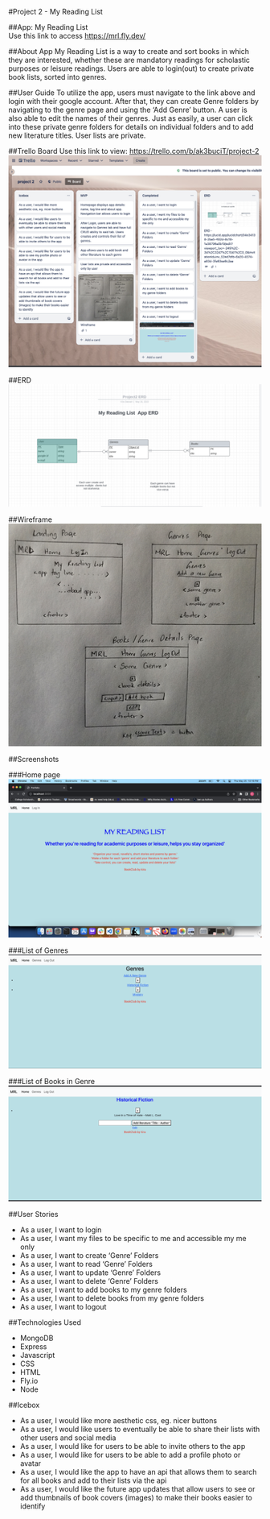 #Project 2 - My Reading List

##App: My Reading List		
    Use this link to access https://mrl.fly.dev/

##About App
    My Reading List is a way to create and sort books in which they are interested, whether these are mandatory readings for scholastic purposes or leisure readings. Users are able to login(out) to create private book lists, sorted into genres.

##User Guide
    To utilize the app, users must navigate to the link above and login with their google account. After that, they can create Genre folders by navigating to the genre page and using the ‘Add Genre’ button. A user is also able to edit the names of their genres. Just as easily, a user can click into these private genre folders for details on individual folders and to add new literature titles. User lists are private.

##Trello Board
    Use this link to view: https://trello.com/b/ak3buciT/project-2
    ![Alt text](assets/project2_trello.png)

##ERD
![Alt text](assets/project2_ERD.png)

##Wireframe
![Alt text](assets/project2_wireframe.jpg)

##Screenshots

###Home page
![Alt text](assets/Homepage.png)

###List of Genres
![Alt text](assets/genre_page.png)

###List of Books in Genre
![Alt text](assets/book-genre_details_page.png)

##User Stories
- As a user, I want to login
- As a user, I want my files to be specific to me and accessible my me only
- As a user, I want to create ‘Genre’ Folders
- As a user, I want to read ‘Genre’ Folders
- As a user, I want to update ‘Genre’ Folders
- As a user, I want to delete ‘Genre’ Folders
- As a user, I want to add books to my genre folders
- As a user, I want to delete books from my genre folders
- As a user, I want to logout

##Technologies Used
- MongoDB
- Express
- Javascript
- CSS
- HTML
- Fly.io
- Node

##Icebox
- As a user, I would like more aesthetic css, eg. nicer buttons
- As a user, I would like users to eventually be able to share their lists with other users and social media
- As a user, I would like for users to be able to invite others to the app
- As a user, I would like for users to be able to add a profile photo or avatar
- As a user, I would like the app to have an api that allows them to search for all books and add to their lists via the api
- As a user, I would like the future app updates that allow users to see or add thumbnails of book covers (images) to make their books easier to identify
